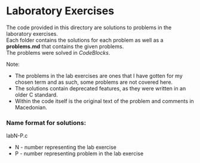 # Laboratory Exercises

The code provided in this directory are solutions to problems in the laboratory exercises. \
Each folder contains the solutions for each problem as well as a **problems.md** that contains the given problems. \
The problems were solved in *CodeBlocks*. 

Note: 
- The problems in the lab exercises are ones that I have gotten for my chosen term and as such,
some problems are not covered here.
- The solutions contain deprecated features, as they were written in an older C standard.
- Within the code itself is the original text of the problem and comments in Macedonian.
### Name format for solutions:
labN-P.c
- N - number representing the lab exercise
- P - number representing problem in the lab exercise